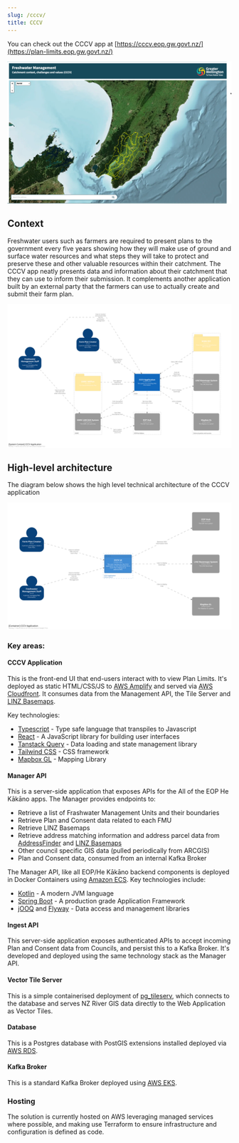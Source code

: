 ```yaml
---
slug: /cccv/
title: CCCV
---
```


You can check out the CCCV app at
[https://cccv.eop.gw.govt.nz/](https://plan-limits.eop.gw.govt.nz/)

![A screenshot of the CCCV application](./cccv-screenshot.png)

## Context

Freshwater users such as farmers are required to present plans to the 
government every five years showing how they will make use of ground and
surface water resources and what steps they will take to protect and preserve 
these and other valuable resources within their catchment. The CCCV app
neatly presents data and information about their catchment that they can use to 
inform their submission.   It complements another application built by an 
external party that the farmers can use to actually create and submit their farm plan.

![Context Diagram](./structurizr-1-freshwaterManagementUnitsSystemContext.svg)

## High-level architecture

The diagram below shows the high level technical architecture of the CCCV application

![Containers Diagram](./structurizr-1-SystemContainersCCCV.svg)

### Key areas:

#### CCCV Application

This is the front-end UI that end-users interact with to view Plan Limits. It's
deployed as static HTML/CSS/JS to [AWS Amplify](https://aws.amazon.com/amplify/) and served
via [AWS Cloudfront](https://www.amazonaws.cn/en/cloudfront/). It consumes data
from the Management API, the Tile Server and
[LINZ Basemaps](https://basemaps.linz.govt.nz/).

Key technologies:

- [Typescript](https://www.typescriptlang.org/) - Type safe language that
  transpiles to Javascript
- [React](https://reactjs.org/) - A JavaScript library for building user
  interfaces
- [Tanstack Query](https://tanstack.com/query/v4/) - Data loading and state
  management library
- [Tailwind CSS](https://tailwindcss.com/) - CSS framework
- [Mapbox GL](https://docs.mapbox.com/mapbox-gl-js/guides/) - Mapping Library

#### Manager API

This is a server-side application that exposes APIs for the All of the EOP He Kākāno apps. The Manager provides endpoints to:

- Retrieve a list of Frashwater Management Units and their boundaries
- Retrieve Plan and Consent data related to each FMU
- Retrieve LINZ Basemaps
- Retrieve address matching information and address parcel data from [AddressFinder](https://portal.addressfinder.net/) and [LINZ Basemaps](https://basemaps.linz.govt.nz/)
- Other council specific GIS data (pulled periodically from ARCGIS)
- Plan and Consent data, consumed from an internal Kafka Broker

The Manager API, like all EOP/He Kākāno backend components is deployed in Docker Containers using
[Amazon ECS](https://aws.amazon.com/ecs/). Key technologies include:

- [Kotlin](https://kotlinlang.org/) - A modern JVM language
- [Spring Boot](https://spring.io/projects/spring-boot) - A production grade
  Application Framework
- [jOOQ](https://www.jooq.org/) and [Flyway](https://flywaydb.org/) - Data
  access and management libraries

#### Ingest API

This server-side application exposes authenticated APIs to accept
incoming Plan and Consent data from Councils, and persist this to a Kafka
Broker. It's developed and deployed using the same technology stack as the
Manager API.

#### Vector Tile Server

This is a simple containerised deployment of
[pg_tileserv](https://github.com/CrunchyData/pg_tileserv), which connects to the
database and serves NZ River GIS data directly to the Web Application as Vector
Tiles.

#### Database

This is a Postgres database with PostGIS extensions installed deployed via
[AWS RDS](https://aws.amazon.com/rds/).

#### Kafka Broker

This is a standard Kafka Broker deployed using
[AWS EKS](https://aws.amazon.com/eks/).

### Hosting

The solution is currently hosted on AWS leveraging managed services where
possible, and making use Terraform to ensure infrastructure and configuration is
defined as code.
